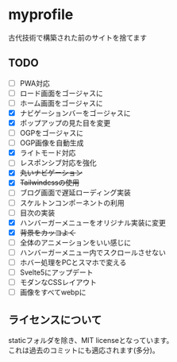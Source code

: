 # myprofile
古代技術で構築された前のサイトを捨てます

## TODO
- [ ] PWA対応
- [ ] ロード画面をゴージャスに
- [ ] ホーム画面をゴージャスに
- [x] ナビゲーションバーをゴージャスに
- [x] ポップアップの見た目を変更
- [ ] OGPをゴージャスに
- [ ] OGP画像を自動生成
- [x] ライトモード対応
- [ ] レスポンシブ対応を強化
- [x] ~~丸いナビゲーション~~
- [x] ~~Tailwindcssの使用~~
- [ ] ブログ画面で遅延ローディング実装
- [ ] スケルトンコンポーネントの利用
- [ ] 目次の実装
- [x] ハンバーガーメニューをオリジナル実装に変更
- [x] ~~背景をカッコよく~~
- [ ] 全体のアニメーションをいい感じに
- [ ] ハンバーガーメニュー内でスクロールさせない
- [ ] ホバー処理をPCとスマホで変える
- [ ] Svelte5にアップデート
- [ ] モダンなCSSレイアウト
- [ ] 画像をすべてwebpに

## ライセンスについて
staticフォルダを除き、MIT licenseとなっています。  
これは過去のコミットにも適応されます(多分)。